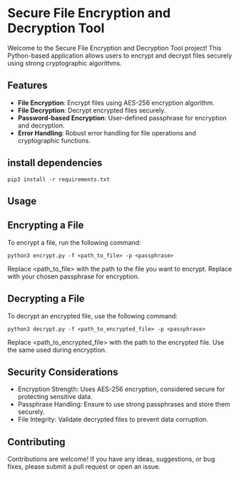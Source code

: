 # Secure File Encryption and Decryption Tool

Welcome to the Secure File Encryption and Decryption Tool project! This Python-based application allows users to encrypt and decrypt files securely using strong cryptographic algorithms.

## Features

- **File Encryption**: Encrypt files using AES-256 encryption algorithm.
- **File Decryption**: Decrypt encrypted files securely.
- **Password-based Encryption**: User-defined passphrase for encryption and decryption.
- **Error Handling**: Robust error handling for file operations and cryptographic functions.

## install dependencies
````
pip3 install -r requirements.txt
````

## Usage
## Encrypting a File
To encrypt a file, run the following command:
````
python3 encrypt.py -f <path_to_file> -p <passphrase>
````
Replace <path_to_file> with the path to the file you want to encrypt.
Replace <passphrase> with your chosen passphrase for encryption.
## Decrypting a File
To decrypt an encrypted file, use the following command:
````
python3 decrypt.py -f <path_to_encrypted_file> -p <passphrase>
````
Replace <path_to_encrypted_file> with the path to the encrypted file.
Use the same <passphrase> used during encryption.

## Security Considerations
- Encryption Strength: Uses AES-256 encryption, considered secure for protecting sensitive data.
- Passphrase Handling: Ensure to use strong passphrases and store them securely.
- File Integrity: Validate decrypted files to prevent data corruption.

## Contributing
Contributions are welcome! If you have any ideas, suggestions, or bug fixes, please submit a pull request or open an issue.
